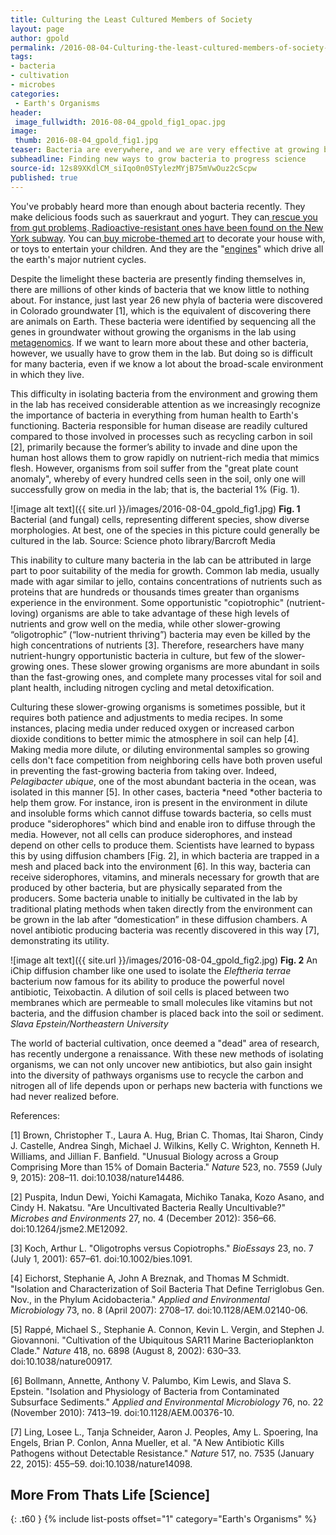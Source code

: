 ```yaml
---
title: Culturing the Least Cultured Members of Society
layout: page
author: gpold
permalink: /2016-08-04-Culturing-the-least-cultured-members-of-society-GPold/
tags:
- bacteria
- cultivation
- microbes
categories:
 - Earth's Organisms
header:
 image_fullwidth: 2016-08-04_gpold_fig1_opac.jpg
image:
 thumb: 2016-08-04_gpold_fig1.jpg
teaser: Bacteria are everywhere, and we are very effective at growing billions of them in our guts, on our shower curtains, and on our food. But those bacteria we think about every day cover just a tiny fraction of the diversity of bacteria that exist in the world. How do we learn about all these other bacteria?
subheadline: Finding new ways to grow bacteria to progress science
source-id: 12s89XKdlCM_siIqo0n0STylezMYjB75mVwOuz2cScpw
published: true
---
```

You've probably heard more than enough about bacteria recently. They make delicious foods such as sauerkraut and yogurt. They can[ rescue you from gut problems](http://www.newyorker.com/magazine/2014/12/01/excrement-experiment).[ Radioactive-resistant ones have been found on the New York subway](http://cohanlab.research.wesleyan.edu/files/2015/10/topic131104_2_1500.jpg). You can[ buy microbe-themed art](https://www.etsy.com/search/art-and-collectibles/prints?q=bacteria&ref=esearch_group0) to decorate your house with, or toys to entertain your children. And they are the "[engines](https://www.youtube.com/watch?v=m9ZTIIufRcg)" which drive all the earth's major nutrient cycles.

	

Despite the limelight these bacteria are presently finding themselves in, there are millions of other kinds of bacteria that we know little to nothing about. For instance, just last year 26 new phyla of bacteria were discovered in Colorado groundwater [1], which is the equivalent of discovering there are animals on Earth. These bacteria were identified by sequencing all the genes in groundwater without growing the organisms in the lab using[ metagenomics](https://en.wikipedia.org/wiki/Metagenomics). If we want to learn more about these and other bacteria, however, we usually have to grow them in the lab. But doing so is difficult for many bacteria, even if we know a lot about the broad-scale environment in which they live.

	

This difficulty in isolating bacteria from the environment and growing them in the lab has received considerable attention as we increasingly recognize the importance of bacteria in everything from human health to Earth's functioning. Bacteria responsible for human disease are readily cultured compared to those involved in processes such as recycling carbon in soil [2], primarily because the former’s ability to invade and dine upon the human host allows them to grow rapidly on nutrient-rich media that mimics flesh. However, organisms from soil suffer from the "great plate count anomaly", whereby of every hundred cells seen in the soil, only one will successfully grow on media in the lab; that is, the bacterial 1% (Fig. 1).

![image alt text]({{ site.url }}/images/2016-08-04_gpold_fig1.jpg)
**Fig. 1** Bacterial (and fungal) cells, representing different species, show diverse morphologies. At best, one of the species in this picture could generally be cultured in the lab. Source: Science photo library/Barcroft Media

This inability to culture many bacteria in the lab can be attributed in large part to poor suitability of the media for growth. Common lab media, usually made with agar similar to jello, contains concentrations of nutrients such as proteins that are hundreds or thousands times greater than organisms experience in the environment. Some opportunistic "copiotrophic" (nutrient-loving) organisms are able to take advantage of these high levels of nutrients and grow well on the media, while other slower-growing “oligotrophic” (“low-nutrient thriving”) bacteria may even be killed by the high concentrations of nutrients [3]. Therefore, researchers have many nutrient-hungry opportunistic bacteria in culture, but few of the slower-growing ones. These slower growing organisms are more abundant in soils than the fast-growing ones, and complete many processes vital for soil and plant health, including nitrogen cycling and metal detoxification.

Culturing these slower-growing organisms is sometimes possible, but it requires both patience and adjustments to media recipes. In some instances, placing media under reduced oxygen or increased carbon dioxide conditions to better mimic the atmosphere in soil can help [4]. Making media more dilute, or diluting environmental samples so growing cells don't face competition from neighboring cells have both proven useful in preventing the fast-growing bacteria from taking over. Indeed, *Pelagibacter ubique*, one of the most abundant bacteria in the ocean, was isolated in this manner [5]. In other cases, bacteria *need *other bacteria to help them grow. For instance, iron is present in the environment in dilute and insoluble forms which cannot diffuse towards bacteria, so cells must produce "siderophores" which bind and enable iron to diffuse through the media. However, not all cells can produce siderophores, and instead depend on other cells to produce them. Scientists have learned to bypass this by using diffusion chambers [Fig. 2], in which bacteria are trapped in a mesh and placed back into the environment [6]. In this way, bacteria can receive siderophores, vitamins, and minerals necessary for growth that are produced by other bacteria, but are physically separated from the producers. Some bacteria unable to initially be cultivated in the lab by traditional plating methods when taken directly from the environment can be grown in the lab after “domestication” in these diffusion chambers. A novel antibiotic producing bacteria was recently discovered in this way [7], demonstrating its utility.

![image alt text]({{ site.url }}/images/2016-08-04_gpold_fig2.jpg)
**Fig. 2** An iChip diffusion chamber like one used to isolate the *Eleftheria terrae* bacterium now famous for its ability to produce the powerful novel antibiotic, Teixobactin. A dilution of soil cells is placed between two membranes which are permeable to small molecules like vitamins but not bacteria, and the diffusion chamber is placed back into the soil or sediment. *Slava Epstein/Northeastern University*

The world of bacterial cultivation, once deemed a "dead" area of research, has recently undergone a renaissance. With these new methods of isolating organisms, we can not only uncover new antibiotics, but also gain insight into the diversity of pathways organisms use to recycle the carbon and nitrogen all of life depends upon or perhaps new bacteria with functions we had never realized before.

References:

[1] Brown, Christopher T., Laura A. Hug, Brian C. Thomas, Itai Sharon, Cindy J. Castelle, Andrea Singh, Michael J. Wilkins, Kelly C. Wrighton, Kenneth H. Williams, and Jillian F. Banfield. "Unusual Biology across a Group Comprising More than 15% of Domain Bacteria." *Nature* 523, no. 7559 (July 9, 2015): 208–11. doi:10.1038/nature14486.

[2] Puspita, Indun Dewi, Yoichi Kamagata, Michiko Tanaka, Kozo Asano, and Cindy H. Nakatsu. "Are Uncultivated Bacteria Really Uncultivable?" *Microbes and Environments* 27, no. 4 (December 2012): 356–66. doi:10.1264/jsme2.ME12092.

[3] Koch, Arthur L. "Oligotrophs versus Copiotrophs." *BioEssays* 23, no. 7 (July 1, 2001): 657–61. doi:10.1002/bies.1091.

[4] Eichorst, Stephanie A, John A Breznak, and Thomas M Schmidt. "Isolation and Characterization of Soil Bacteria That Define Terriglobus Gen. Nov., in the Phylum Acidobacteria." *Applied and Environmental Microbiology* 73, no. 8 (April 2007): 2708–17. doi:10.1128/AEM.02140-06.

[5] Rappé, Michael S., Stephanie A. Connon, Kevin L. Vergin, and Stephen J. Giovannoni. "Cultivation of the Ubiquitous SAR11 Marine Bacterioplankton Clade." *Nature* 418, no. 6898 (August 8, 2002): 630–33. doi:10.1038/nature00917.

[6] Bollmann, Annette, Anthony V. Palumbo, Kim Lewis, and Slava S. Epstein. "Isolation and Physiology of Bacteria from Contaminated Subsurface Sediments." *Applied and Environmental Microbiology* 76, no. 22 (November 2010): 7413–19. doi:10.1128/AEM.00376-10.

[7] Ling, Losee L., Tanja Schneider, Aaron J. Peoples, Amy L. Spoering, Ina Engels, Brian P. Conlon, Anna Mueller, et al. "A New Antibiotic Kills Pathogens without Detectable Resistance." *Nature* 517, no. 7535 (January 22, 2015): 455–59. doi:10.1038/nature14098.

## More From Thats Life [Science]
{: .t60 }
{% include list-posts offset="1" category="Earth's Organisms" %}
